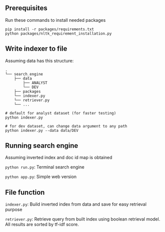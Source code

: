 ## Prerequisites
Run these commands to install needed packages
```shell
pip install -r packages/requirements.txt
python packages/nltk_requirement_installation.py
```

## Write indexer to file
Assuming data has this structure:
```shell
.
└── search_engine
    ├── data
        ├── ANALYST
        └── DEV
    ├── packages
    └── indexer.py
    └── retriever.py
    └── ...
```
```shell
# default for analyst dataset (for faster testing)
python indexer.py

# for dev dataset, can change data argument to any path
python indexer.py --data data/DEV
```

## Running search engine
Assuming inverted index and doc id map is obtained

```python run.py```: Terminal search engine

```python app.py```: Simple web version

## File function
```indexer.py```: Build inverted index from data and save for easy
retrieval purpose

```retriever.py```: Retrieve query from built index using boolean retrieval model.
All results are sorted by tf-idf score.